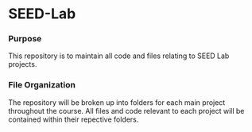 # SEED-Lab
### Purpose
This repository is to maintain all code and files relating to SEED Lab projects.

### File Organization
The repository will be broken up into folders for each main project throughout the course. All files and code relevant to each project will be contained within their repective
folders.
